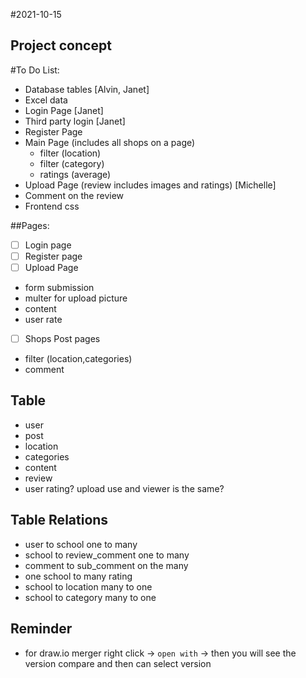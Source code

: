 #2021-10-15
## Project concept

#To Do List:
- Database tables [Alvin, Janet]
- Excel data
- Login Page [Janet]
- Third party login [Janet]
- Register Page 
- Main Page (includes all shops on a page)
  - filter (location) 
  - filter (category)
  - ratings (average)
- Upload Page (review includes images and ratings) [Michelle]
- Comment on the review
- Frontend css


##Pages:
- [ ] Login page  
- [ ] Register page 
- [ ] Upload Page 
- form submission
- multer for upload picture
- content 
- user rate

- [ ] Shops Post pages 
-  filter (location,categories)
- comment

## Table
- user
- post
- location
- categories
- content 
- review
- user rating? upload use and viewer is the same?
## Table Relations
- user to school one to many
- school to review_comment one to many
- comment to sub_comment on the many
- one school to many rating 
- school to location many to one
- school to category  many to one

## Reminder
- for draw.io merger
right click -> `open with` -> then you will see the version compare and then can select version 